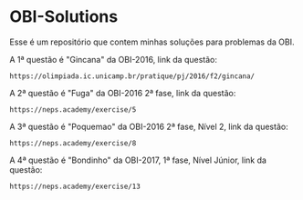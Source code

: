 # OBI-Solutions
Esse é um repositório que contem minhas soluções para problemas da OBI.

A 1ª questão é "Gincana" da OBI-2016, link da questão:

`https://olimpiada.ic.unicamp.br/pratique/pj/2016/f2/gincana/`

A 2ª questão é "Fuga" da OBI-2016 2ª fase, link da questão:

`https://neps.academy/exercise/5`

A 3ª questão é "Poquemao" da OBI-2016 2ª fase, Nível 2, link da questão:

`https://neps.academy/exercise/8`

A 4ª questão é "Bondinho" da OBI-2017, 1ª fase, Nível Júnior, link da questão:

`https://neps.academy/exercise/13`
